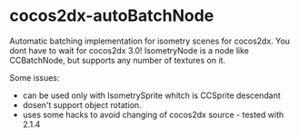 cocos2dx-autoBatchNode
======================

Automatic batching implementation for isometry scenes for cocos2dx. You dont have to 
wait for cocos2dx 3.0!
IsometryNode is a node like CCBatchNode, but supports any number of textures on it. 

Some issues:
- can be used only with IsometrySprite whitch is CCSprite descendant
- dosen't support object rotation.
- uses some hacks to avoid changing of cocos2dx source - tested with 2.1.4
